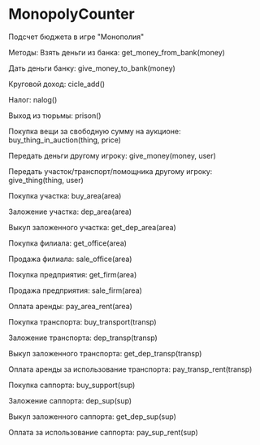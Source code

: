 # MonopolyCounter
Подсчет бюджета в игре "Монополия"

Методы:
Взять деньги из банка:
get_money_from_bank(money)

Дать деньги банку:
give_money_to_bank(money)

Круговой доход:
cicle_add()

Налог:
nalog()

Выход из тюрьмы:
prison()

Покупка вещи за свободную сумму на аукционе:
buy_thing_in_auction(thing, price)

Передать деньги другому игроку:
give_money(money, user)

Передать участок/транспорт/помощника другому игроку:
give_thing(thing, user)

Покупка участка:
buy_area(area)

Заложение участка:
dep_area(area)

Выкуп заложенного участка:
get_dep_area(area)

Покупка филиала:
get_office(area)

Продажа филиала:
sale_office(area)

Покупка предприятия:
get_firm(area)

Продажа предприятия:
sale_firm(area)

Оплата аренды:
pay_area_rent(area)

Покупка транспорта:
buy_transport(transp)

Заложение транспорта:
dep_transp(transp)

Выкуп заложенного транспорта:
get_dep_transp(transp)

Оплата аренды за использование транспорта:
pay_transp_rent(transp)

Покупка саппорта:
buy_support(sup)

Заложение саппорта:
dep_sup(sup)

Выкуп заложенного саппорта:
get_dep_sup(sup)

Оплата за использование саппорта:
pay_sup_rent(sup)